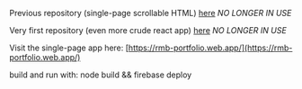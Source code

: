 Previous repository (single-page scrollable HTML) [here](https://github.com/rolinmb/rmb-portfolio) *NO LONGER IN USE*

Very first repository (even more crude react app) [here](https://github.com/rolinmb/fbase-react) *NO LONGER IN USE*

Visit the single-page app here: [https://rmb-portfolio.web.app/](https://rmb-portfolio.web.app/)

build and run with: node build && firebase deploy